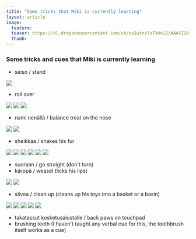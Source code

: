 ```yaml
---
title: "Some tricks that Miki is currently learning"
layout: article
image:
  feature:
  teaser: https://dl.dropboxusercontent.com/sh/ea1wtnz7z734o12/AAAfZ1Hipii2wuEd4Tr7JdAla/temput/1/DSC27270-245px.jpg
  thumb:
---
```


### Some tricks and cues that Miki is currently learning

* seiso / stand

![](https://dl.dropboxusercontent.com/sh/ea1wtnz7z734o12/AADr7HDUDT_BYer91-Lo95Hra/temput/2/DSC32837-245px.jpg)

* roll over

![](https://dl.dropboxusercontent.com/sh/ea1wtnz7z734o12/AACBVGu3AeNXt6gO5RWMLSHEa/temput/2/DSC08428-245px.jpg)
![](https://dl.dropboxusercontent.com/sh/ea1wtnz7z734o12/AABsX-LsaoLpbfbd-56ndAHya/temput/2/DSC08426-245px.jpg)
![](https://dl.dropboxusercontent.com/sh/ea1wtnz7z734o12/AAC7yYt5QRyP9rJlG9UtP7Oda/temput/2/DSC08424-245px.jpg)

* nami nenällä / balance treat on the nose

![](https://dl.dropboxusercontent.com/sh/ea1wtnz7z734o12/AAAm03dan5nJ3b23nSyKeeGCa/temput/1/DSC32591-245px.jpg)
![](https://dl.dropboxusercontent.com/sh/ea1wtnz7z734o12/AADC5UyPF6A_bkUIH5FGQXG9a/temput/1/DSC29359-245px.jpg)

* sheikkaa / shakes his fur

![](https://dl.dropboxusercontent.com/sh/ea1wtnz7z734o12/AACRCdhHZue8vIoArkTpirrUa/temput/2/IMG26067-245px.jpg)
![](https://dl.dropboxusercontent.com/sh/ea1wtnz7z734o12/AADUdInNPhecSxJxMj3eYUYBa/temput/2/IMG_1432-245px.jpg)
![](https://dl.dropboxusercontent.com/sh/ea1wtnz7z734o12/AABBE9xtJU2SjtAh91tDxkcua/temput/2/IMG22497-245px.jpg)
![](https://dl.dropboxusercontent.com/sh/ea1wtnz7z734o12/AADHdGTIR4SjjzPxS3QtPp7Oa/temput/2/DSC12608-245px.jpg)
![](https://dl.dropboxusercontent.com/sh/ea1wtnz7z734o12/AAC1CQ1NHMw3l76jf8Wu9bLHa/temput/2/IMG24175-245px.jpg)
![](https://dl.dropboxusercontent.com/sh/ea1wtnz7z734o12/AAArRHKImrCZAJkZUvve5OHaa/temput/2/DSC05677-245px.jpg)

* suoraan / go straight (don't turn)
* kärppä / weasel (licks his lips)

![](https://dl.dropboxusercontent.com/sh/ea1wtnz7z734o12/AACUaB0PB3hbl_VnLdwgJGrVa/temput/1/DSC26703-245px.jpg)
![](https://dl.dropboxusercontent.com/sh/ea1wtnz7z734o12/AABWazN5N-fOxzsR4KcAi943a/temput/1/karppa-245px.jpg)

* siivoa / clean up (cleans up his toys into a basket or a basin)

![](https://dl.dropboxusercontent.com/sh/ea1wtnz7z734o12/AACHGJwvQ99r6xW9KElk7kdra/temput/1/DSC41729-245px.jpg)
![](https://dl.dropboxusercontent.com/sh/ea1wtnz7z734o12/AACY3ubMeDsBZKQDgD3vL6nTa/temput/1/DSC41730-245px.jpg)
![](https://dl.dropboxusercontent.com/sh/ea1wtnz7z734o12/AAAHOy252upeUWvtIu2Nxlcua/temput/1/DSC41731-245px.jpg)
![](https://dl.dropboxusercontent.com/sh/ea1wtnz7z734o12/AAAMV6r7XPachx0yzEYy8wEJa/temput/1/DSC41823-245px.jpg)
![](https://dl.dropboxusercontent.com/sh/ea1wtnz7z734o12/AAA_naHPy5jVIyH9fEmT5QDqa/temput/1/DSC41849-245px.jpg)

* takatassut kosketusalustalle / back paws on touchpad
* brushing teeth (I haven't taught any verbal cue for this, the toothbrush itself works as a cue)

